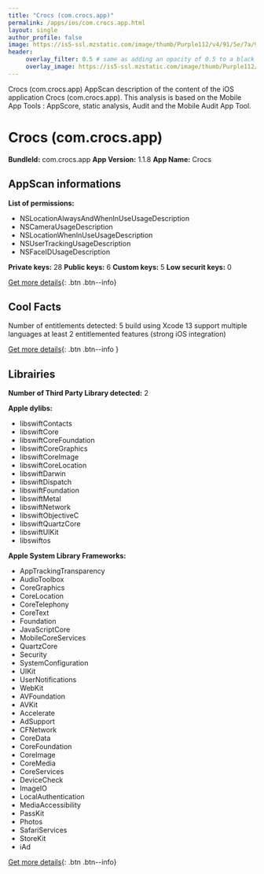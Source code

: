 ```yaml
---
title: "Crocs (com.crocs.app)"
permalink: /apps/ios/com.crocs.app.html
layout: single
author_profile: false
image: https://is5-ssl.mzstatic.com/image/thumb/Purple112/v4/91/5e/7a/915e7a4e-b454-da68-7ea7-5e3e67d2dfda/AppIcon-0-0-1x_U007emarketing-0-0-0-5-0-0-sRGB-0-0-0-GLES2_U002c0-512MB-85-220-0-0.png/512x512bb.jpg
header: 
     overlay_filter: 0.5 # same as adding an opacity of 0.5 to a black background
     overlay_image: https://is5-ssl.mzstatic.com/image/thumb/Purple112/v4/91/5e/7a/915e7a4e-b454-da68-7ea7-5e3e67d2dfda/AppIcon-0-0-1x_U007emarketing-0-0-0-5-0-0-sRGB-0-0-0-GLES2_U002c0-512MB-85-220-0-0.png/512x512bb.jpg
---
```

Crocs (com.crocs.app) AppScan description of the content of the iOS application Crocs (com.crocs.app). This analysis is based on the Mobile App Tools : AppScore, static analysis, Audit and the Mobile Audit App Tool.

# Crocs (com.crocs.app)

**BundleId:** com.crocs.app
**App Version:** 1.1.8
**App Name:** Crocs


## AppScan informations 

**List of permissions:** 
- NSLocationAlwaysAndWhenInUseUsageDescription
- NSCameraUsageDescription
- NSLocationWhenInUseUsageDescription
- NSUserTrackingUsageDescription
- NSFaceIDUsageDescription
  
  
**Private keys:** 28
**Public keys:** 6
**Custom keys:** 5
**Low securit keys:** 0
  
[Get more details](/pricing.html){: .btn .btn--info}

## Cool Facts

Number of entitlements detected: 5
build using Xcode 13
support multiple languages
at least 2 entitlemented features (strong iOS integration)
  
[Get more details](/pricing.html){: .btn .btn--info }

## Librairies 
**Number of Third Party Library detected:** 2


**Apple dylibs:**
- libswiftContacts
- libswiftCore
- libswiftCoreFoundation
- libswiftCoreGraphics
- libswiftCoreImage
- libswiftCoreLocation
- libswiftDarwin
- libswiftDispatch
- libswiftFoundation
- libswiftMetal
- libswiftNetwork
- libswiftObjectiveC
- libswiftQuartzCore
- libswiftUIKit
- libswiftos


**Apple System Library Frameworks:**
- AppTrackingTransparency
- AudioToolbox
- CoreGraphics
- CoreLocation
- CoreTelephony
- CoreText
- Foundation
- JavaScriptCore
- MobileCoreServices
- QuartzCore
- Security
- SystemConfiguration
- UIKit
- UserNotifications
- WebKit
- AVFoundation
- AVKit
- Accelerate
- AdSupport
- CFNetwork
- CoreData
- CoreFoundation
- CoreImage
- CoreMedia
- CoreServices
- DeviceCheck
- ImageIO
- LocalAuthentication
- MediaAccessibility
- PassKit
- Photos
- SafariServices
- StoreKit
- iAd


  
[Get more details](/pricing.html){: .btn .btn--info}

